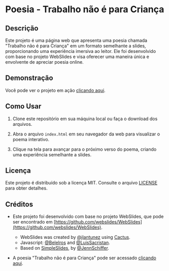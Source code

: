 # Poesia - Trabalho não é para Criança


## Descrição
Este projeto é uma página web que apresenta uma poesia chamada "Trabalho não é para Criança" em um formato semelhante a slides, proporcionando uma experiência imersiva ao leitor. Ele foi desenvolvido com base no projeto WebSlides e visa oferecer uma maneira única e envolvente de apreciar poesia online.

## Demonstração
Você pode ver o projeto em ação [clicando aqui]().

## Como Usar
1. Clone este repositório em sua máquina local ou faça o download dos arquivos.

2. Abra o arquivo `index.html` em seu navegador da web para visualizar o poema interativo.

3. Clique na tela para avançar para o próximo verso do poema, criando uma experiência semelhante a slides.


## Licença
Este projeto é distribuído sob a licença MIT. Consulte o arquivo [LICENSE](LICENSE) para obter detalhes.

## Créditos
- Este projeto foi desenvolvido com base no projeto WebSlides, que pode ser encontrado em [https://github.com/webslides/WebSlides](https://github.com/webslides/WebSlides).

  - WebSlides was created by [@jlantunez](https://twitter.com/jlantunez) using [Cactus](https://github.com/eudicots/Cactus).
  - Javascript: [@Belelros](https://twitter.com/Belelros) and [@LuisSacristan](https://twitter.com/luissacristan).
  - Based on [SimpleSlides](https://github.com/jennschiffer/SimpleSlides), by [@JennSchiffer](https://twitter.com/jennschiffer).

- A poesia "Trabalho não é para Criança" pode ser acessado [clicando aqui](https://peteca2008.blogspot.com/2016/12/trabalho-nao-e-para-crianca.html).